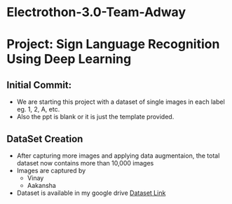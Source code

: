 # Electrothon-3.0-Team-Adway
# Project: Sign Language Recognition Using Deep Learning

## Initial Commit: 
- We are starting this project with a dataset of single images in each label eg. 1, 2, A, etc.
- Also the ppt is blank or it is just the template provided.

## DataSet Creation
- After capturing more images and applying data augmentaion, the total dataset now contains more than 10,000 images
- Images are captured by
  - Vinay
  - Aakansha
- Dataset is available in my google drive [Dataset Link](https://drive.google.com/drive/folders/1yzGNq1mmUdMcQTC1pcI48zcOqbm9j26i?usp=sharing)
